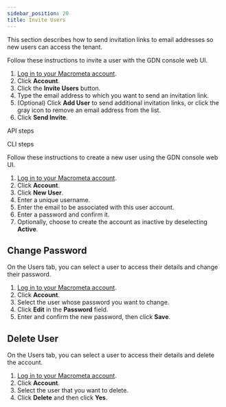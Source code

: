 ```yaml
---
sidebar_position: 20
title: Invite Users
---
```


This section describes how to send invitation links to email addresses so new users can access the tenant.

<Tabs groupId="operating-systems">
<TabItem value="console" label="Web Console">

Follow these instructions to invite a user with the GDN console web UI.

1. [Log in to your Macrometa account](https://auth.paas.macrometa.io/).
1. Click **Account**.
1. Click the **Invite Users** button.
1. Type the email address to which you want to send an invitation link.
1. (Optional) Click **Add User** to send additional invitation links, or click the gray icon to remove an email address from the list.
1. Click **Send Invite**.

















</TabItem>
<TabItem value="apo" label="REST API">

API steps

</TabItem>
<TabItem value="cli" label="CLI">

CLI steps

</TabItem>
</Tabs>



Follow these instructions to create a new user using the GDN console web UI.

1. [Log in to your Macrometa account](https://auth.paas.macrometa.io/).
1. Click **Account**.
1. Click **New User**.
1. Enter a unique username.
1. Enter the email to be associated with this user account.
1. Enter a password and confirm it.
1. Optionally, choose to create the account as inactive by deselecting **Active**.

## Change Password

On the Users tab, you can select a user to access their details and change their password.

1. [Log in to your Macrometa account](https://auth.paas.macrometa.io/).
1. Click **Account**.
1. Select the user whose password you want to change.
1. Click **Edit** in the **Password** field.
1. Enter and confirm the new password, then click **Save**.

## Delete User

On the Users tab, you can select a user to access their details and delete the account.

1. [Log in to your Macrometa account](https://auth.paas.macrometa.io/).
1. Click **Account**.
1. Select the user that you want to delete.
1. Click **Delete** and then click **Yes**.